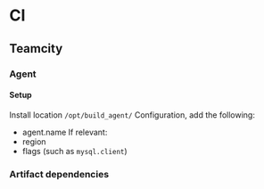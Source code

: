 
# CI


## Teamcity


### Agent

#### Setup
Install location `/opt/build_agent/`
Configuration, add the following:
* agent.name
If relevant:  
* region
* flags (such as `mysql.client`)





### Artifact dependencies
